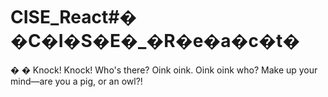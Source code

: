 # CISE_React#� �C�I�S�E�_�R�e�a�c�t�
�
�
Knock! Knock! Who's there? Oink oink. Oink oink who? Make up your mind—are you a pig, or an owl?!
